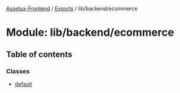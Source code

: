[Assetux-Frontend](../README.md) / [Exports](../modules.md) / lib/backend/ecommerce

# Module: lib/backend/ecommerce

## Table of contents

### Classes

- [default](../classes/lib_backend_ecommerce.default.md)
